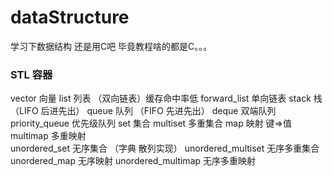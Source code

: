 # dataStructure
学习下数据结构
还是用C吧 毕竟教程啥的都是C。。。


### STL 容器
vector 向量
list 列表 （双向链表）缓存命中率低
forward_list 单向链表
stack 栈 （LIFO 后进先出）
queue 队列 （FIFO 先进先出）
deque 双端队列
priority_queue 优先级队列
set 集合
multiset  多重集合
map 映射   键=>值
multimap 多重映射   
unordered_set  无序集合 （字典  散列实现）
unordered_multiset  无序多重集合 
unordered_map  无序映射
unordered_multimap  无序多重映射